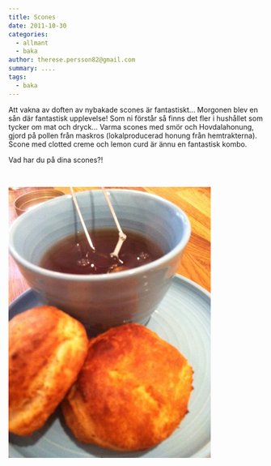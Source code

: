 ```yaml
---
title: Scones
date: 2011-10-30
categories:
  - allmant
  - baka
author: therese.persson82@gmail.com
summary: ....
tags:
  - baka
---
```


Att vakna av doften av nybakade scones är fantastiskt... Morgonen blev en sån där fantastisk upplevelse! Som ni förstår så finns det fler i hushållet som tycker om mat och dryck... Varma scones med smör och Hovdalahonung, gjord på pollen från maskros (lokalproducerad honung från hemtrakterna). Scone med clotted creme och lemon curd är ännu en fantastisk kombo.

Vad har du på dina scones?!

 

![scones](/static/img/scones.jpg "scones")